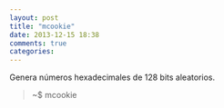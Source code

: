```yaml
---
layout: post
title: "mcookie"
date: 2013-12-15 18:38
comments: true
categories: 
---
```

Genera números hexadecimales de 128 bits aleatorios.

>~$ mcookie

